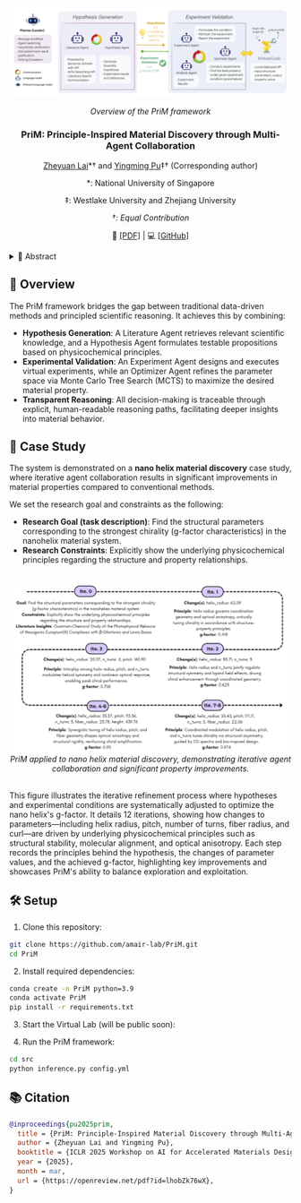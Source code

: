 <div align="center">

<div align="center">
 <img src="assets/schema.png" alt="Scalability" style="display:block; margin-left:auto; margin-right:auto;">
   <br>
  <em>
      Overview of the PriM framework
  </em>
</div>

<h3>PriM: Principle-Inspired Material Discovery through Multi-Agent Collaboration</h3>


[Zheyuan Lai](https://zheyuanlai.github.io/)*† and [Yingming Pu](https://dandelionym.github.io/)‡† (Corresponding author)
 
*: National University of Singapore

‡: Westlake University and Zhejiang University

*†: Equal Contribution*

📄 [[PDF]](https://openreview.net/pdf?id=lhobZk76wX) | 💻 [[GitHub]](https://github.com/amair-lab/PriM)
</div>

<details>
<summary>📖 Abstract</summary>
Complex chemical space and limited knowledge scope with biases holds immense challenge for human scientists, yet in automated materials discovery. Existing intelligent methods relies more on numerical computation, leading to inefficient exploration and results with hard-interpretability. To bridge this gap, we introduce a principles-guided materials discovery workflow powered by language inferential multi-agent system (MAS). Our framework integrates automated hypothesis generation with experimental validation in a roundtable system of MAS, enabling systematic exploration while maintaining scientific rigor. Based on our framework, the case study of nano helix demonstrates higher materials exploration rate and property value while providing transparent reasoning pathways. This approach develops an automated-and-transparent paradigm for material discovery, with broad implications for rational design of functional materials.
</details>

## 👋 Overview
The PriM framework bridges the gap between traditional data-driven methods and principled scientific reasoning. It achieves this by combining:
- **Hypothesis Generation**: A Literature Agent retrieves relevant scientific knowledge, and a Hypothesis Agent formulates testable propositions based on physicochemical principles.
- **Experimental Validation**: An Experiment Agent designs and executes virtual experiments, while an Optimizer Agent refines the parameter space via Monte Carlo Tree Search (MCTS) to maximize the desired material property.
- **Transparent Reasoning**: All decision-making is traceable through explicit, human-readable reasoning paths, facilitating deeper insights into material behavior.

## 📑 Case Study
The system is demonstrated on a **nano helix material discovery** case study, where iterative agent collaboration results in significant improvements in material properties compared to conventional methods.

We set the research goal and constraints as the following:
- **Research Goal (task description)**: Find the structural parameters corresponding to the strongest chirality (g-factor characteristics) in the nanohelix material system.
- **Research Constraints**: Explicitly show the underlying physicochemical principles regarding the structure and property relationships.

<br>
<div align="center">
 <img src="assets/case_study.png" alt="Scalability" style="display:block; margin-left:auto; margin-right:auto;"
   <br>
  <em>
      PriM applied to nano helix material discovery, demonstrating iterative agent collaboration and significant property improvements.
  </em>
</div>
<br>

This figure illustrates the iterative refinement process where hypotheses and experimental conditions are systematically adjusted to optimize the nano helix's g-factor. It details 12 iterations, showing how changes to parameters—including helix radius, pitch, number of turns, fiber radius, and curl—are driven by underlying physicochemical principles such as structural stability, molecular alignment, and optical anisotropy. Each step records the principles behind the hypothesis, the changes of parameter values, and the achieved g-factor, highlighting key improvements and showcases PriM's ability to balance exploration and exploitation.

## 🛠 Setup

1. Clone this repository:
```bash
git clone https://github.com/amair-lab/PriM.git
cd PriM
```

2. Install required dependencies:
```bash
conda create -n PriM python=3.9
conda activate PriM
pip install -r requirements.txt
```

3. Start the Virtual Lab (will be public soon):

4. Run the PriM framework:
```bash
cd src
python inference.py config.yml
```

## 📚 Citation
```bibtex
@inproceedings{pu2025prim,
  title = {PriM: Principle-Inspired Material Discovery through Multi-Agent Collaboration},
  author = {Zheyuan Lai and Yingming Pu},
  booktitle = {ICLR 2025 Workshop on AI for Accelerated Materials Design},
  year = {2025},
  month = mar,
  url = {https://openreview.net/pdf?id=lhobZk76wX},
}
```